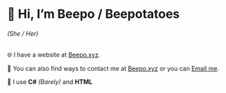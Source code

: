 # 👋 Hi, I’m Beepo / Beepotatoes 
###### *(She / Her)*


 🌐 I have a website at [Beepo.xyz](https://Beepo.xyz).

 💌 You can also find ways to contact me at [Beepo.xyz](https://Beepo.xyz) or you can [Email me](mailto:Beepotatoes@gmail.com).
 
 💾 I use **C#** *(Barely)* and **HTML**

<!---
Beepotatoes/Beepotatoes is a ✨ special ✨ repository because its `README.md` (this file) appears on your GitHub profile.
You can click the Preview link to take a look at your changes.
--->
